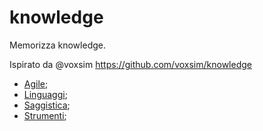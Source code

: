 # knowledge

Memorizza knowledge.

Ispirato da  @voxsim https://github.com/voxsim/knowledge

- [Agile](Agile);
- [Linguaggi](Linguaggi);
- [Saggistica](Saggistica);
- [Strumenti](Strumenti);


